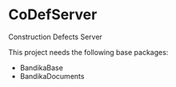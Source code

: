 # CoDefServer

Construction Defects Server

This project needs the following base packages:

- BandikaBase
- BandikaDocuments
